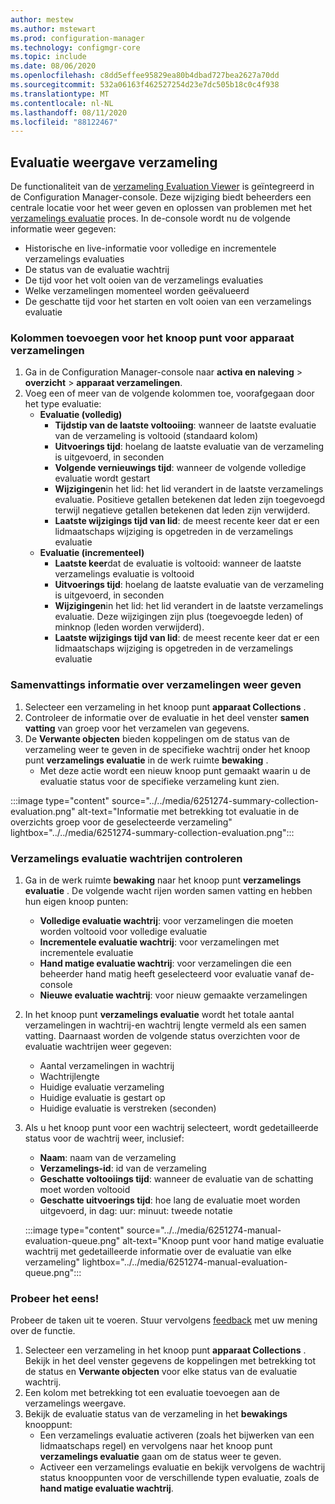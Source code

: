 ```yaml
---
author: mestew
ms.author: mstewart
ms.prod: configuration-manager
ms.technology: configmgr-core
ms.topic: include
ms.date: 08/06/2020
ms.openlocfilehash: c8dd5effee95829ea80b4dbad727bea2627a70dd
ms.sourcegitcommit: 532a06163f462527254d23e7dc505b18c0c4f938
ms.translationtype: MT
ms.contentlocale: nl-NL
ms.lasthandoff: 08/11/2020
ms.locfileid: "88122467"
---
```

## <a name="collection-evaluation-view"></a><a name="bkmk_colleval"></a>Evaluatie weergave verzameling
<!--6251274-->
De functionaliteit van de [verzameling Evaluation Viewer](../../../../support/ceviewer.md) is geïntegreerd in de Configuration Manager-console. Deze wijziging biedt beheerders een centrale locatie voor het weer geven en oplossen van problemen met het [verzamelings evaluatie](../../../../clients/manage/collections/collection-evaluation.md) proces. In de-console wordt nu de volgende informatie weer gegeven:

- Historische en live-informatie voor volledige en incrementele verzamelings evaluaties
- De status van de evaluatie wachtrij
- De tijd voor het volt ooien van de verzamelings evaluaties
- Welke verzamelingen momenteel worden geëvalueerd
- De geschatte tijd voor het starten en volt ooien van een verzamelings evaluatie

### <a name="add-columns-for-the-device-collections-node"></a>Kolommen toevoegen voor het knoop punt voor **apparaat verzamelingen**

1. Ga in de Configuration Manager-console naar **activa en naleving**  >  **overzicht**  >  **apparaat verzamelingen**.
1. Voeg een of meer van de volgende kolommen toe, voorafgegaan door het type evaluatie:
   - **Evaluatie (volledig)**
      - **Tijdstip van de laatste voltooiing**: wanneer de laatste evaluatie van de verzameling is voltooid (standaard kolom)
      - **Uitvoerings tijd**: hoelang de laatste evaluatie van de verzameling is uitgevoerd, in seconden
      - **Volgende vernieuwings tijd**: wanneer de volgende volledige evaluatie wordt gestart
      - **Wijzigingen**in het lid: het lid verandert in de laatste verzamelings evaluatie. Positieve getallen betekenen dat leden zijn toegevoegd terwijl negatieve getallen betekenen dat leden zijn verwijderd.
      - **Laatste wijzigings tijd van lid**: de meest recente keer dat er een lidmaatschaps wijziging is opgetreden in de verzamelings evaluatie
   - **Evaluatie (incrementeel)**
      - **Laatste keer**dat de evaluatie is voltooid: wanneer de laatste verzamelings evaluatie is voltooid
      - **Uitvoerings tijd**: hoelang de laatste evaluatie van de verzameling is uitgevoerd, in seconden
      - **Wijzigingen**in het lid: het lid verandert in de laatste verzamelings evaluatie. Deze wijzigingen zijn plus (toegevoegde leden) of minknop (leden worden verwijderd).
      - **Laatste wijzigings tijd van lid**: de meest recente keer dat er een lidmaatschaps wijziging is opgetreden in de verzamelings evaluatie

### <a name="view-collection-summary-information"></a>Samenvattings informatie over verzamelingen weer geven

1. Selecteer een verzameling in het knoop punt **apparaat Collections** .
1. Controleer de informatie over de evaluatie in het deel venster **samen vatting** van groep voor het verzamelen van gegevens.
1. De **Verwante objecten** bieden koppelingen om de status van de verzameling weer te geven in de specifieke wachtrij onder het knoop punt **verzamelings evaluatie** in de werk ruimte **bewaking** .
   - Met deze actie wordt een nieuw knoop punt gemaakt waarin u de evaluatie status voor de specifieke verzameling kunt zien.  

:::image type="content" source="../../media/6251274-summary-collection-evaluation.png" alt-text="Informatie met betrekking tot evaluatie in de overzichts groep voor de geselecteerde verzameling" lightbox="../../media/6251274-summary-collection-evaluation.png":::

### <a name="monitoring-collection-evaluation-queues"></a>Verzamelings evaluatie wachtrijen controleren

1. Ga in de werk ruimte **bewaking** naar het knoop punt **verzamelings evaluatie** . De volgende wacht rijen worden samen vatting en hebben hun eigen knoop punten:
   - **Volledige evaluatie wachtrij**: voor verzamelingen die moeten worden voltooid voor volledige evaluatie
   - **Incrementele evaluatie wachtrij**: voor verzamelingen met incrementele evaluatie
   - **Hand matige evaluatie wachtrij**: voor verzamelingen die een beheerder hand matig heeft geselecteerd voor evaluatie vanaf de-console
   - **Nieuwe evaluatie wachtrij**: voor nieuw gemaakte verzamelingen
1. In het knoop punt **verzamelings evaluatie** wordt het totale aantal verzamelingen in wachtrij-en wachtrij lengte vermeld als een samen vatting. Daarnaast worden de volgende status overzichten voor de evaluatie wachtrijen weer gegeven:
   - Aantal verzamelingen in wachtrij
   - Wachtrijlengte
   - Huidige evaluatie verzameling
   - Huidige evaluatie is gestart op
   - Huidige evaluatie is verstreken (seconden)
1. Als u het knoop punt voor een wachtrij selecteert, wordt gedetailleerde status voor de wachtrij weer, inclusief: 
   - **Naam**: naam van de verzameling
   - **Verzamelings-id**: id van de verzameling
   - **Geschatte voltooiings tijd**: wanneer de evaluatie van de schatting moet worden voltooid
   - **Geschatte uitvoerings tijd**: hoe lang de evaluatie moet worden uitgevoerd, in dag: uur: minuut: tweede notatie

   :::image type="content" source="../../media/6251274-manual-evaluation-queue.png" alt-text="Knoop punt voor hand matige evaluatie wachtrij met gedetailleerde informatie over de evaluatie van elke verzameling" lightbox="../../media/6251274-manual-evaluation-queue.png":::

### <a name="try-it-out"></a><a name="bkmk_try_colleval"></a>Probeer het eens!

Probeer de taken uit te voeren. Stuur vervolgens [feedback](../../technical-preview-2003.md#bkmk_feedback) met uw mening over de functie.

1. Selecteer een verzameling in het knoop punt **apparaat Collections** . Bekijk in het deel venster gegevens de koppelingen met betrekking tot de status en **Verwante objecten** voor elke status van de evaluatie wachtrij.
1. Een kolom met betrekking tot een evaluatie toevoegen aan de verzamelings weergave.
1. Bekijk de evaluatie status van de verzameling in het **bewakings** knooppunt:
   - Een verzamelings evaluatie activeren (zoals het bijwerken van een lidmaatschaps regel) en vervolgens naar het knoop punt **verzamelings evaluatie** gaan om de status weer te geven.
   - Activeer een verzamelings evaluatie en bekijk vervolgens de wachtrij status knooppunten voor de verschillende typen evaluatie, zoals de **hand matige evaluatie wachtrij**.
